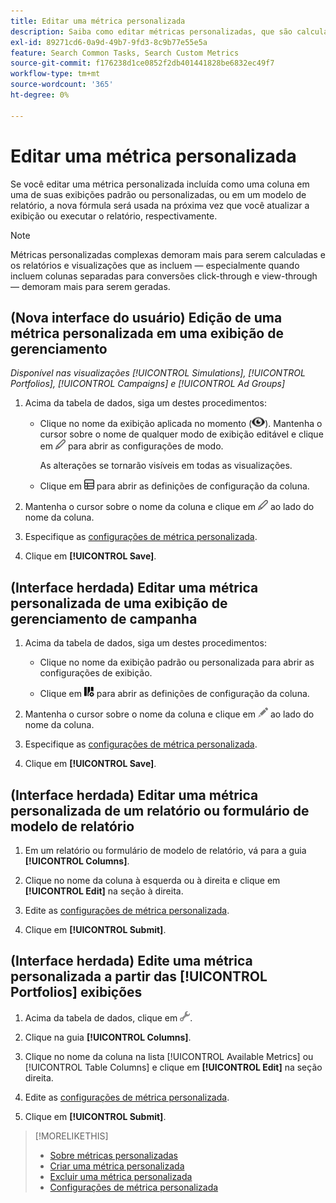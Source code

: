 ```yaml
---
title: Editar uma métrica personalizada
description: Saiba como editar métricas personalizadas, que são calculadas a partir de métricas padrão.
exl-id: 89271cd6-0a9d-49b7-9fd3-8c9b77e55e5a
feature: Search Common Tasks, Search Custom Metrics
source-git-commit: f176238d1ce0852f2db401441828be6832ec49f7
workflow-type: tm+mt
source-wordcount: '365'
ht-degree: 0%

---
```


# Editar uma métrica personalizada

Se você editar uma métrica personalizada incluída como uma coluna em uma de suas exibições padrão ou personalizadas, ou em um modelo de relatório, a nova fórmula será usada na próxima vez que você atualizar a exibição ou executar o relatório, respectivamente.

>[!NOTE]
>
>Métricas personalizadas complexas demoram mais para serem calculadas e os relatórios e visualizações que as incluem — especialmente quando incluem colunas separadas para conversões click-through e view-through — demoram mais para serem geradas.

## (Nova interface do usuário) Edição de uma métrica personalizada em uma exibição de gerenciamento

*Disponível nas visualizações [!UICONTROL Simulations], [!UICONTROL Portfolios], [!UICONTROL Campaigns] e [!UICONTROL Ad Groups]*

1. Acima da tabela de dados, siga um destes procedimentos:

   * Clique no nome da exibição aplicada no momento (![Exibição](/help/search-social-commerce/assets/view.png "Exibição")). Mantenha o cursor sobre o nome de qualquer modo de exibição editável e clique em ![Editar](/help/search-social-commerce/assets/edit-new.png "Editar") para abrir as configurações de modo.

     As alterações se tornarão visíveis em todas as visualizações.

   * Clique em ![Colunas personalizadas](/help/search-social-commerce/assets/custom-columns-new.png "Colunas personalizadas") para abrir as definições de configuração da coluna.

1. Mantenha o cursor sobre o nome da coluna e clique em ![Editar](/help/search-social-commerce/assets/edit-new.png "Editar") ao lado do nome da coluna.

1. Especifique as [configurações de métrica personalizada](custom-metric-settings.md).

1. Clique em **[!UICONTROL Save]**.

## (Interface herdada) Editar uma métrica personalizada de uma exibição de gerenciamento de campanha

1. Acima da tabela de dados, siga um destes procedimentos:

   * Clique no nome da exibição padrão ou personalizada para abrir as configurações de exibição.

   * Clique em ![Colunas personalizadas](/help/search-social-commerce/assets/custom-columns.png "Colunas personalizadas") para abrir as definições de configuração da coluna.

1. Mantenha o cursor sobre o nome da coluna e clique em ![Editar](/help/search-social-commerce/assets/edit.png "Editar") ao lado do nome da coluna.

1. Especifique as [configurações de métrica personalizada](custom-metric-settings.md).

1. Clique em **[!UICONTROL Save]**.

## (Interface herdada) Editar uma métrica personalizada de um relatório ou formulário de modelo de relatório

1. Em um relatório ou formulário de modelo de relatório, vá para a guia **[!UICONTROL Columns]**.

1. Clique no nome da coluna à esquerda ou à direita e clique em **[!UICONTROL Edit]** na seção à direita.

1. Edite as [configurações de métrica personalizada](custom-metric-settings.md).

1. Clique em **[!UICONTROL Submit]**.

## (Interface herdada) Edite uma métrica personalizada a partir das [!UICONTROL Portfolios] exibições

1. Acima da tabela de dados, clique em ![Editar Exibição Selecionada](/help/search-social-commerce/assets/view-settings.png "Editar Exibição Selecionada").

1. Clique na guia **[!UICONTROL Columns]**.

1. Clique no nome da coluna na lista [!UICONTROL Available Metrics] ou [!UICONTROL Table Columns] e clique em **[!UICONTROL Edit]** na seção direita.

1. Edite as [configurações de métrica personalizada](custom-metric-settings.md).

1. Clique em **[!UICONTROL Submit]**.

>[!MORELIKETHIS]
>
>* [Sobre métricas personalizadas](custom-metric-about.md)
>* [Criar uma métrica personalizada](custom-metric-create.md)
>* [Excluir uma métrica personalizada](custom-metric-delete.md)
>* [Configurações de métrica personalizada](custom-metric-settings.md)
